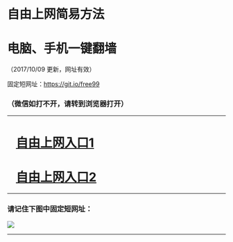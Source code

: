 ﻿# 自由上网简易方法

# 电脑、手机一键翻墙

（2017/10/09 更新，网址有效）

固定短网址：https://git.io/free99

### （微信如打不开，请转到浏览器打开）


***





# &nbsp;&nbsp; <a href="http://ft1905317254.fwq-tz-1001.info/fwqtz01.html?t=100900128605 " target="_blank">自由上网入口1</a>
# &nbsp;&nbsp; <a href="http://ft2731626334.fwq-tz-1002.info/fwqtz02.html?t=10090017079 " target="_blank">自由上网入口2</a>
***

### 请记住下图中固定短网址：

<img src="https://s3-us-west-2.amazonaws.com/fwq-1001/yjfq-20170905okok.png" /> 


***

